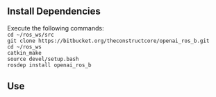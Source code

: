 ## Install Dependencies

Execute the following commands:<br>
`cd ~/ros_ws/src`<br>
`git clone https://bitbucket.org/theconstructcore/openai_ros_b.git`<br>
`cd ~/ros_ws`<br>
`catkin_make`<br>
`source devel/setup.bash`<br>
`rosdep install openai_ros_b`<br>


## Use





